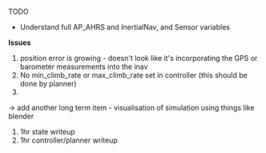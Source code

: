 TODO
- Understand full AP_AHRS and InertialNav, and Sensor variables

**Issues**
1. position error is growing - doesn't look like it's incorporating the GPS or barometer measurements into the inav
2. No min_climb_rate or max_climb_rate set in controller (this should be done by planner)
3. 




-> add another long term item - visualisation of simulation using things like blender

1. 1hr state writeup
2. 1hr controller/planner writeup

